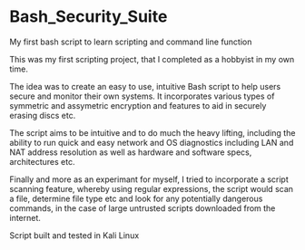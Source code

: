 # Bash_Security_Suite
My first bash script to learn scripting and command line function

This was my first scripting project, that I completed as a hobbyist in my own time.

The idea was to create an easy to use, intuitive Bash script to help users secure and monitor their own systems.
It incorporates various types of symmetric and assymetric encryption and features to aid in securely erasing discs etc.

The script aims to be intuitive and to do much the heavy lifting, including the ability to run quick and easy network 
and OS diagnostics including LAN and NAT address resolution as well as hardware and software specs, architectures
etc.

Finally and more as an experimant for myself, I tried to incorporate a script scanning feature, whereby using 
regular expressions, the script would scan a file, determine file type etc and look for any potentially dangerous
commands, in the case of large untrusted scripts downloaded from the internet.

Script built and tested in Kali Linux
